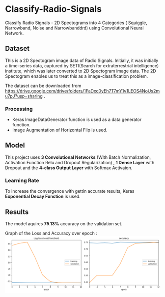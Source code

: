 # Classify-Radio-Signals
Classify Radio Signals - 2D Spectograms into 4 Categories ( Squiggle, Narrowband, Noise and Narrowbanddrd) using Convolutional Neural Network.

## Dataset
This is a 2D Spectogram image data of Radio Signals. Initially, it was initially a time-series data, captured by SETI(Search for extraterrestrial intelligence) institute, which was later converted to 2D Spectogram image data. The 2D Spectogram enables us to treat this as a image-classification problem.

The dataset can be downloaded from https://drive.google.com/drive/folders/1FaDxc0yEh7T7mY1v1LEOS4NoUs2mu7pJ?usp=sharing .

### Processing
* Keras ImageDataGenerator function is used as a data generator function.
* Image Augmentation of Horizontal Flip is used.

## Model
This project uses **3 Convolutional Networks** (With Batch Normalization, Activation Function Relu and Dropout Regularization) , **1 Dense Layer** with Dropout and the **4-class Output Layer** with Softmax Activaion.

### Learning Rate
To increase the convergence with gettin accurate results, Keras **Exponential Decay Function** is used. 

## Results
The model aquires **75.13%** accuracy on the validation set.

Graph of the Loss and Accuracy over epoch :
![Loss and Accuracy](files/Loss_accuracy.png)
